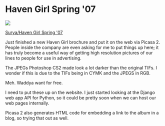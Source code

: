 # Haven Girl Spring '07


[![](http://lh3.google.com/brendahol/RUkqzxTbABE/AAAAAAAAANs/ngYBeMvqFKQ/s160-c/SuryaHavenGirlSpring07.jpg)](http://picasaweb.google.com/brendahol/SuryaHavenGirlSpring07)



[Surya/Haven Girl Spring '07](http://picasaweb.google.com/brendahol/SuryaHavenGirlSpring07)

Just finished a new Haven Girl brochure and put it on the web via Picasa 2. People inside the company are even asking for me to put things up here; it has truly become a useful way of getting high resolution pictures of our lines to people for use in advertising.

The JPEGs Photoshop CS2 made look a lot darker than the original TIFs. I wonder if this is due to the TIFs being in CYMK and the JPEGS in RGB.

Meh. Waddya want for free.

I need to put these up on the website. I just started looking at the Django web app API for Python, so it could be pretty soon when we can host our web pages internally.

Picasa 2 also generates HTML code for embedding a link to the album in a blog, so trying that out as well.

